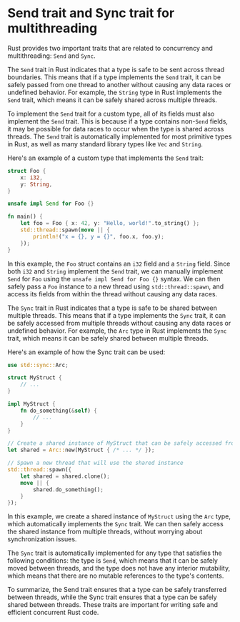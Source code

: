 # Send trait and Sync trait for multithreading

Rust provides two important traits that are related to concurrency and multithreading: `Send` and `Sync`.

The `Send` trait in Rust indicates that a type is safe to be sent across thread boundaries. This means that if a type implements the `Send` trait, it can be safely passed from one thread to another without causing any data races or undefined behavior. For example, the `String` type in Rust implements the `Send` trait, which means it can be safely shared across multiple threads.

To implement the `Send` trait for a custom type, all of its fields must also implement the `Send` trait. This is because if a type contains non-`Send` fields, it may be possible for data races to occur when the type is shared across threads. The `Send` trait is automatically implemented for most primitive types in Rust, as well as many standard library types like `Vec` and `String`.

Here's an example of a custom type that implements the `Send` trait:

```rust
struct Foo {
    x: i32,
    y: String,
}

unsafe impl Send for Foo {}

fn main() {
    let foo = Foo { x: 42, y: "Hello, world!".to_string() };
    std::thread::spawn(move || {
        println!("x = {}, y = {}", foo.x, foo.y);
    });
}
```

In this example, the `Foo` struct contains an `i32` field and a `String` field. Since both `i32` and `String` implement the `Send` trait, we can manually implement `Send` for `Foo` using the `unsafe impl Send for Foo {}` syntax. We can then safely pass a `Foo` instance to a new thread using `std::thread::spawn`, and access its fields from within the thread without causing any data races.

The `Sync` trait in Rust indicates that a type is safe to be shared between multiple threads. This means that if a type implements the `Sync` trait, it can be safely accessed from multiple threads without causing any data races or undefined behavior. For example, the `Arc` type in Rust implements the `Sync` trait, which means it can be safely shared between multiple threads.

Here's an example of how the Sync trait can be used:

```rust
use std::sync::Arc;

struct MyStruct {
    // ...
}

impl MyStruct {
    fn do_something(&self) {
        // ...
    }
}

// Create a shared instance of MyStruct that can be safely accessed from multiple threads
let shared = Arc::new(MyStruct { /* ... */ });

// Spawn a new thread that will use the shared instance
std::thread::spawn({
    let shared = shared.clone();
    move || {
        shared.do_something();
    }
});
```

In this example, we create a shared instance of `MyStruct` using the `Arc` type, which automatically implements the `Sync` trait. We can then safely access the shared instance from multiple threads, without worrying about synchronization issues.

The `Sync` trait is automatically implemented for any type that satisfies the following conditions: the type is `Send`, which means that it can be safely moved between threads, and the type does not have any interior mutability, which means that there are no mutable references to the type's contents.

To summarize, the Send trait ensures that a type can be safely transferred between threads, while the Sync trait ensures that a type can be safely shared between threads. These traits are important for writing safe and efficient concurrent Rust code.

